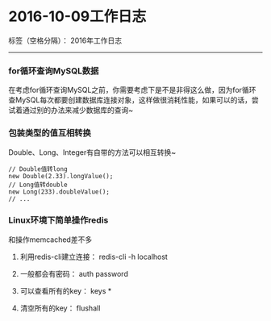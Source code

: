﻿# 2016-10-09工作日志

标签（空格分隔）： 2016年工作日志

---

### for循环查询MySQL数据

在考虑for循环查询MySQL之前，你需要考虑下是不是非得这么做，因为for循环查MySQL每次都要创建数据库连接对象，这样做很消耗性能，如果可以的话，尝试着通过别的办法来减少数据库的查询~

### 包装类型的值互相转换

Double、Long、Integer有自带的方法可以相互转换~

```
// Double值转long
new Double(2.33).longValue();
// Long值转double
new Long(233).doubleValue();
// ...
```

### Linux环境下简单操作redis

和操作memcached差不多

 1. 利用redis-cli建立连接： redis-cli -h localhost

 2. 一般都会有密码： auth password

 3. 可以查看所有的key： keys *

 4. 清空所有的key： flushall
   